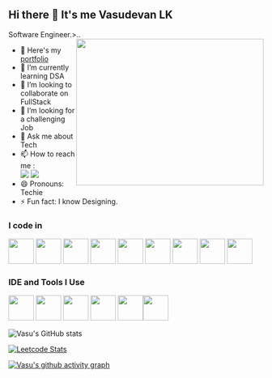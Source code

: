 ## Hi there 👋 It's me Vasudevan LK

Software Engineer.>..
<img align="right" width="370" height="290" src="https://i.pinimg.com/originals/47/f0/34/47f0342cec72b800463bf003eac1257e.gif">
- 🔭 Here's my [portfolio](https://vasudevan-fb3a1.web.app/)                                                 
- 🌱 I’m currently learning DSA
- 👯 I’m looking to collaborate on FullStack
- 🤔 I’m looking for a challenging Job
- 💬 Ask me about Tech
- 📫 How to reach me :
<br />  [<img src="https://img.shields.io/badge/LinkedIn-0077B5?style=for-the-badge&logo=linkedin&logoColor=white" />](https://www.linkedin.com/in/VasuDevan/) [<img src="https://img.shields.io/badge/Discord-0077B5?style=for-the-badge&logo=discord&logoColor=white" />](https://discord.com/invite/WrPDTDMZAk)
- 😄 Pronouns: Techie
- ⚡ Fun fact: I know Designing.


### I code in
<img height="50" width="50" src="https://img.icons8.com/color/48/000000/python.png" />   <img height="50" width="50" src="https://img.icons8.com/color/48/000000/java-coffee-cup-logo.png" /> <img height="50" width="50" src="https://img.icons8.com/color/48/000000/html-5.png" /> <img height="50" width="50" src="https://img.icons8.com/color/48/000000/css3.png" />  <img height="50" width="50" src="https://img.icons8.com/color/48/000000/bootstrap.png" />
<img height="50" width="50" src="https://img.icons8.com/color/48/000000/javascript.png"/>
<img height="50" width="50" src="https://icons8.com/icon/Vra58PN2KmI5/react"> 
<img height="50" width="50" src="https://img.icons8.com/color/48/000000/flutter.png"/> <img height="50" width="50" src="https://img.icons8.com/color/48/000000/mysql-logo.png"/>

### IDE and Tools I Use
<img height="50" width="50" src="https://img.icons8.com/color/48/000000/visual-studio-code-2019.png"/> <img height="50" width="50" src="https://img.icons8.com/color/48/000000/android-studio.png"/> <img height="50" width="50" src="https://img.icons8.com/color/50/000000/git.png"/>   <img height="50" width="50" src="https://img.icons8.com/doodle/48/000000/adobe-illustrator.png"/> <img height="50" width="50" src="https://img.icons8.com/color/48/000000/figma--v1.png"/><img height="50" width="50" src="https://img.icons8.com/color/48/000000/canva--v1.png"/>



![Vasu's GitHub stats](https://github-readme-stats.vercel.app/api?username=vasudevanLK&theme=dark&show_icons=true&&hide=issues,contribs)

[![Leetcode Stats](https://leetcard.jacoblin.cool/VasudevanLK?ext=contest&theme=dark)](https://leetcode.com/VasudevanLK)

[![Vasu's github activity graph](https://github-readme-activity-graph.vercel.app/graph?username=vasudevanLK&bg_color=000000&color=ffffff&line=51f565&point=ffffff&area=true&hide_border=true)](https://github.com/ashutosh00710/github-readme-activity-graph)
